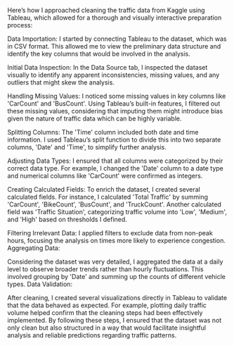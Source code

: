 Here’s how I approached cleaning the traffic data from Kaggle using Tableau, which allowed for a thorough and visually interactive preparation process:

Data Importation:
I started by connecting Tableau to the dataset, which was in CSV format. This allowed me to view the preliminary data structure and identify the key columns that would be involved in the analysis.

Initial Data Inspection:
In the Data Source tab, I inspected the dataset visually to identify any apparent inconsistencies, missing values, and any outliers that might skew the analysis.

Handling Missing Values:
I noticed some missing values in key columns like 'CarCount' and 'BusCount'. Using Tableau’s built-in features, I filtered out these missing values, considering that imputing them might introduce bias given the nature of traffic data which can be highly variable.

Splitting Columns:
The 'Time' column included both date and time information. I used Tableau’s split function to divide this into two separate columns, 'Date' and 'Time', to simplify further analysis.

Adjusting Data Types:
I ensured that all columns were categorized by their correct data type. For example, I changed the 'Date' column to a date type and numerical columns like 'CarCount' were confirmed as integers.

Creating Calculated Fields:
To enrich the dataset, I created several calculated fields. For instance, I calculated 'Total Traffic' by summing 'CarCount', 'BikeCount', 'BusCount', and 'TruckCount'. Another calculated field was 'Traffic Situation', categorizing traffic volume into 'Low', 'Medium', and 'High' based on thresholds I defined.

Filtering Irrelevant Data:
I applied filters to exclude data from non-peak hours, focusing the analysis on times more likely to experience congestion.
Aggregating Data:

Considering the dataset was very detailed, I aggregated the data at a daily level to observe broader trends rather than hourly fluctuations. This involved grouping by 'Date' and summing up the counts of different vehicle types.
Data Validation:

After cleaning, I created several visualizations directly in Tableau to validate that the data behaved as expected. For example, plotting daily traffic volume helped confirm that the cleaning steps had been effectively implemented.
By following these steps, I ensured that the dataset was not only clean but also structured in a way that would facilitate insightful analysis and reliable predictions regarding traffic patterns.